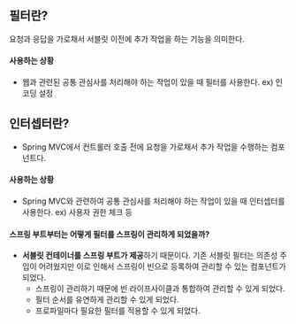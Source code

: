 
## 필터란?
요청과 응답을 가로채서 서블릿 이전에 추가 작업을 하는 기능을 의미한다.

#### 사용하는 상황
- 웹과 관련된 공통 관심사를 처리해야 하는 작업이 있을 때 필터를 사용한다. ex) 인코딩 설정


## 인터셉터란?
- Spring MVC에서 컨트롤러 호출 전에 요청을 가로채서 추가 작업을 수행하는 컴포넌트다.

#### 사용하는 상황
- Spring MVC와 관련하여 공통 관심사를 처리해야 하는 작업이 있을 때 인터셉터를 사용한다. ex) 사용자 권한 체크 등


#### 스프링 부트부터는 어떻게 필터를 스프링이 관리하게 되었을까?
- **서블릿 컨테이너를 스프링 부트가 제공**하기 때문이다. 기존 서블릿 필터는 의존성 주입이 어려웠지만 이로 인해서 스프링이 빈으로 등록하여 관리할 수 있는 컴포넌트가 되었다.
	- 스프링이 관리하기 때문에 빈 라이프사이클과 통합하여 관리할 수 있게 되었다.
	- 필터 순서를 유연하게 관리할 수 있게 되었다.
	- 프로파일마다 필요한 필터를 적용할 수 있게 되었다.